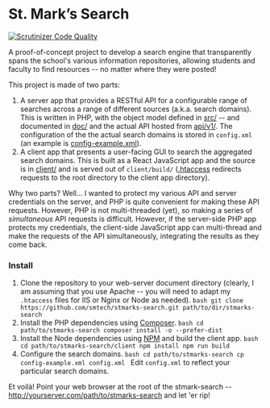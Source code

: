 # St. Mark’s Search

[![Scrutinizer Code Quality](https://scrutinizer-ci.com/g/smtech/stmarks-search/badges/quality-score.png?b=master)](https://scrutinizer-ci.com/g/smtech/stmarks-search/?branch=master)

A proof-of-concept project to develop a search engine that transparently spans the school's various information repositories, allowing students and faculty to find resources -- no matter where they were posted!

This project is made of two parts:

  1. A server app that provides a RESTful API for a configurable range of searches across a range of different sources (a.k.a. search domains). This is written in PHP, with the object model defined in [src/](src/) -- and documented in [doc/](https://htmlpreview.github.io/?https://raw.githubusercontent.com/smtech/stmarks-search/master/doc/namespaces/smtech.StMarksSearch.html) and the actual API hosted from [api/v1/](api/v1/). The configuration of the the actual search domains is stored in `config.xml` (an example is [config-example.xml](config-example.xml)).
  2. A client app that presents a user-facing GUI to search the aggregated search domains. This is built as a React JavaScript app and the source is in [client/](client/) and is served out of `client/build/` ([.htaccess](.htaccess) redirects requests to the root directory to the client app directory).

Why two parts? Well… I wanted to protect my various API and server credentials on the server, and PHP is quite convenient for making these API requests. However, PHP is not multi-threaded (yet), so making a series of _simultaneous_ API requests is difficult. However, if the server-side PHP app protects my credentials, the client-side JavaScript app can multi-thread and make the requests of the API simultaneously, integrating the results as they come back.

### Install

  1. Clone the repository to your web-server document directory (clearly, I am assuming that you use Apache -- you will need to adapt my `.htaccess` files for IIS or Nginx or Node as needed).
    ```bash
    git clone https://github.com/smtech/stmarks-search.git path/to/dir/stmarks-search
    ```
  2. Install the PHP dependencies using [Composer](http://getcomposer.org).
    ```bash
    cd path/to/stmarks-search
    composer install -o --prefer-dist
    ```
  3. Install the Node dependencies using [NPM](https://www.npmjs.com) and build the client app.
    ```bash
    cd path/to/stmarks-search/client
    npm install
    npm run build
    ```
  4. Configure the search domains.
    ```bash
    cd path/to/stmarks-search
    cp config-example.xml config.xml
    ```
    Edit `config.xml` to reflect your particular search domains.

Et voilà! Point your web browser at the root of the stmark-search -- http://yourserver.com/path/to/stmarks-search and let 'er rip!
